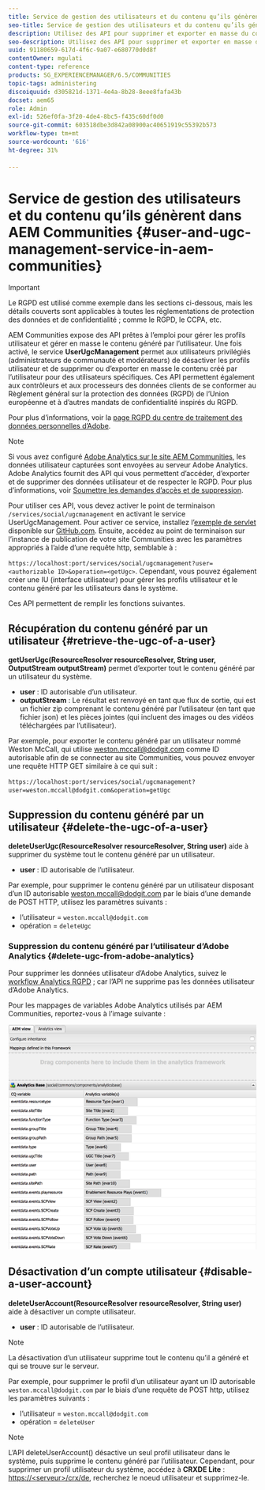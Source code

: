 ```yaml
---
title: Service de gestion des utilisateurs et du contenu qu’ils génèrent dans AEM Communities
seo-title: Service de gestion des utilisateurs et du contenu qu’ils génèrent dans AEM Communities
description: Utilisez des API pour supprimer et exporter en masse du contenu généré par les utilisateurs et désactiver des comptes utilisateur.
seo-description: Utilisez des API pour supprimer et exporter en masse du contenu généré par les utilisateurs et désactiver des comptes utilisateur.
uuid: 91180659-617d-4f6c-9a07-e680770d0d8f
contentOwner: mgulati
content-type: reference
products: SG_EXPERIENCEMANAGER/6.5/COMMUNITIES
topic-tags: administering
discoiquuid: d305821d-1371-4e4a-8b28-8eee8fafa43b
docset: aem65
role: Admin
exl-id: 526ef0fa-3f20-4de4-8bc5-f435c60df0d0
source-git-commit: 603518dbe3d842a08900ac40651919c55392b573
workflow-type: tm+mt
source-wordcount: '616'
ht-degree: 31%

---
```


# Service de gestion des utilisateurs et du contenu qu’ils génèrent dans AEM Communities {#user-and-ugc-management-service-in-aem-communities}

>[!IMPORTANT]
>
>Le RGPD est utilisé comme exemple dans les sections ci-dessous, mais les détails couverts sont applicables à toutes les réglementations de protection des données et de confidentialité ; comme le RGPD, le CCPA, etc.

AEM Communities expose des API prêtes à l’emploi pour gérer les profils utilisateur et gérer en masse le contenu généré par l’utilisateur. Une fois activé, le service **UserUgcManagement** permet aux utilisateurs privilégiés (administrateurs de communauté et modérateurs) de désactiver les profils utilisateur et de supprimer ou d’exporter en masse le contenu créé par l’utilisateur pour des utilisateurs spécifiques. Ces API permettent également aux contrôleurs et aux processeurs des données clients de se conformer au Règlement général sur la protection des données (RGPD) de l’Union européenne et à d’autres mandats de confidentialité inspirés du RGPD.

Pour plus d’informations, voir la [page RGPD du centre de traitement des données personnelles d’Adobe](https://www.adobe.com/fr/privacy/general-data-protection-regulation.html).

>[!NOTE]
>
>Si vous avez configuré [Adobe Analytics sur le site AEM Communities](/help/communities/analytics.md), les données utilisateur capturées sont envoyées au serveur Adobe Analytics. Adobe Analytics fournit des API qui vous permettent d’accéder, d’exporter et de supprimer des données utilisateur et de respecter le RGPD. Pour plus d’informations, voir [Soumettre les demandes d’accès et de suppression](https://docs.adobe.com/content/help/en/analytics/admin/data-governance/gdpr-submit-access-delete.html).

Pour utiliser ces API, vous devez activer le point de terminaison `/services/social/ugcmanagement` en activant le service UserUgcManagement. Pour activer ce service, installez l’[exemple de servlet](https://github.com/Adobe-Marketing-Cloud/aem-communities-ugc-migration/tree/main/bundles/communities-ugc-management-servlet) disponible sur [GitHub.com](https://github.com/Adobe-Marketing-Cloud/aem-communities-ugc-migration/tree/main/bundles/communities-ugc-management-servlet). Ensuite, accédez au point de terminaison sur l’instance de publication de votre site Communities avec les paramètres appropriés à l’aide d’une requête http, semblable à :

`https://localhost:port/services/social/ugcmanagement?user=<authorizable ID>&operation=<getUgc>`. Cependant, vous pouvez également créer une IU (interface utilisateur) pour gérer les profils utilisateur et le contenu généré par les utilisateurs dans le système.

Ces API permettent de remplir les fonctions suivantes.

## Récupération du contenu généré par un utilisateur {#retrieve-the-ugc-of-a-user}

**getUserUgc(ResourceResolver resourceResolver, String user, OutputStream outputStream)**  permet d’exporter tout le contenu généré par un utilisateur du système.

* **user** : ID autorisable d’un utilisateur.
* **outputStream** : Le résultat est renvoyé en tant que flux de sortie, qui est un fichier zip comprenant le contenu généré par l’utilisateur (en tant que fichier json) et les pièces jointes (qui incluent des images ou des vidéos téléchargées par l’utilisateur).

Par exemple, pour exporter le contenu généré par un utilisateur nommé Weston McCall, qui utilise weston.mccall@dodgit.com comme ID autorisable afin de se connecter au site Communities, vous pouvez envoyer une requête HTTP GET similaire à ce qui suit :

`https://localhost:port/services/social/ugcmanagement?user=weston.mccall@dodgit.com&operation=getUgc`

## Suppression du contenu généré par un utilisateur {#delete-the-ugc-of-a-user}

**deleteUserUgc(ResourceResolver resourceResolver, String user)** aide à supprimer du système tout le contenu généré par un utilisateur.

* **user** : ID autorisable de l’utilisateur.

Par exemple, pour supprimer le contenu généré par un utilisateur disposant d’un ID autorisable weston.mccall@dodgit.com par le biais d’une demande de POST HTTP, utilisez les paramètres suivants :

* l’utilisateur = `weston.mccall@dodgit.com`
* opération = `deleteUgc`

### Suppression du contenu généré par l’utilisateur d’Adobe Analytics {#delete-ugc-from-adobe-analytics}

Pour supprimer les données utilisateur d’Adobe Analytics, suivez le [workflow Analytics RGPD](https://docs.adobe.com/content/help/en/analytics/admin/data-governance/an-gdpr-workflow.html) ; car l’API ne supprime pas les données utilisateur d’Adobe Analytics.

Pour les mappages de variables Adobe Analytics utilisés par AEM Communities, reportez-vous à l’image suivante :

![Mappage des variables des communautés AEM pour Adobe Analytics](assets/analytics-communities-mapping.png)

## Désactivation d’un compte utilisateur {#disable-a-user-account}

**deleteUserAccount(ResourceResolver resourceResolver, String user)** aide à désactiver un compte utilisateur.

* **user** : ID autorisable de l’utilisateur.

>[!NOTE]
>
>La désactivation d’un utilisateur supprime tout le contenu qu’il a généré et qui se trouve sur le serveur.

Par exemple, pour supprimer le profil d’un utilisateur ayant un ID autorisable `weston.mccall@dodgit.com` par le biais d’une requête de POST http, utilisez les paramètres suivants :

* l’utilisateur = `weston.mccall@dodgit.com`
* opération = `deleteUser`

>[!NOTE]
>
>L’API deleteUserAccount() désactive un seul profil utilisateur dans le système, puis supprime le contenu généré par l’utilisateur. Cependant, pour supprimer un profil utilisateur du système, accédez à **CRXDE Lite** : [https://&lt;serveur>/crx/de](https://localhost:4502/crx/de), recherchez le noeud utilisateur et supprimez-le.
